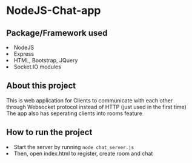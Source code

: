 # NodeJS-Chat-app

Package/Framework used
------------
<li>NodeJS</li>
<li>Express</li>
<li>HTML, Bootstrap, JQuery</li>
<li>Socket.IO modules</li>

About this project
--------------
This is web application for Clients to communicate with each other<br>
through Websocket protocol instead of HTTP (just used in the first time)<br>
The app also has seperating clients into rooms feature

How to run the project
--------------
<li>Start the server by running <code>node chat_server.js</code></li>
<li>Then, open index.html to register, create room and chat</li>
